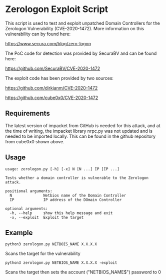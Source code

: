 # Zerologon Exploit Script

This script is used to test and exploit unpatched Domain Controllers for the Zerologon Vulnerability (CVE-2020-1472).
More information on this vulnerability can by found here:

https://www.secura.com/blog/zero-logon

The PoC code for detection was provided by SecuraBV and can be found here:

https://github.com/SecuraBV/CVE-2020-1472

The exploit code has been provided by two sources:

https://github.com/dirkjanm/CVE-2020-1472

https://github.com/cube0x0/CVE-2020-1472

## Requirements

The latest version of impacket from GitHub is needed for this attack, and at the time of writing, the 
impacket library nrpc.py was not updated and is needed to be imported locally. This can be found
in the github repository from cube0x0 shown above.

## Usage

```
usage: zerologon.py [-h] [-x] N [N ...] IP [IP ...]

Tests whether a domain controller is vulnerable to the Zerologon attack.

positional arguments:
  N              Netbios name of the Domain Controller
  IP             IP address of the DOmain Controller

optional arguments:
  -h, --help     show this help message and exit
  -x, --exploit  Exploit the target
```

## Example

```python3 zerologon.py NETBOIS_NAME X.X.X.X```

Scans the target for the vulnerability

```python3 zerologon.py NETBIOS_NAME X.X.X.X -exploit```

Scans the target then sets the account ("NETBIOS_NAME$") password to 0


